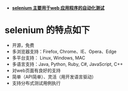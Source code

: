 * **[selenium 主要用于web 应用程序的自动化测试]()**

# selenium 的特点如下 #
- 开源，免费
- 多浏览器支持：Firefox, Chrome、IE、Opera、Edge
- 多平台支持： Linux, Windows, MAC
- 多语言支持：Java, Python, Ruby, C#, JavaScript, C++
- 对web页面有良好的支持
- 简单（API简单）、灵活（用开发语言驱动）
- 支持分布式测试用例执行
